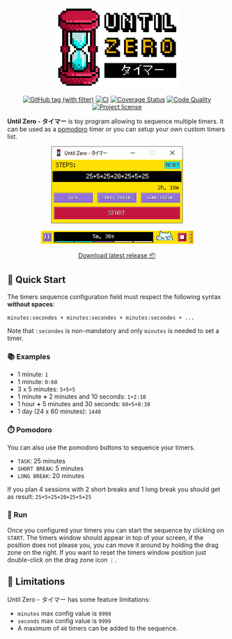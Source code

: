 <p align="center">
    <a href="#readme">
        <img alt="Until Zero - タイマー | logo" src="https://raw.githubusercontent.com/u8slvn/until-zero/main/images/logo-readme.png">
    </a>
</p>
<p align="center">
    <a href="https://github.com/u8slvn/until-zero/releases"><img alt="GitHub tag (with filter)" src="https://img.shields.io/github/v/release/u8slvn/until-zero"></a>
    <a href="https://github.com/u8slvn/until-zero/actions/workflows/ci.yml"><img src="https://img.shields.io/github/actions/workflow/status/u8slvn/until-zero/ci.yml?label=CI" alt="CI"></a>
    <a href="https://coveralls.io/github/u8slvn/until-zero?branch=main"><img src="https://coveralls.io/repos/github/u8slvn/until-zero/badge.svg?branch=main" alt="Coverage Status"></a>
    <a href="https://app.codacy.com/gh/u8slvn/until-zero/dashboard"><img src="https://img.shields.io/codacy/grade/4eef0ac6cf9c4c5c90141316b723d2da" alt="Code Quality"></a>
    <a href="https://github.com/u8slvn/until-zero"><img src="https://img.shields.io/github/license/u8slvn/until-zero" alt="Project license"></a>
</p>

**Until Zero - タイマー** is toy program allowing to sequence multiple timers. It can be used as a [pomodoro](https://en.wikipedia.org/wiki/Pomodoro_Technique) timer or you can setup your own custom timers list.

<p align="center">
    <a href="#readme">
        <img alt="Until Zero - タイマー | main window" src="https://raw.githubusercontent.com/u8slvn/until-zero/main/images/until-zero-main-window.jpg">
    </a>
</p>
<p align="center">
    <a href="#readme">
        <img alt="Until Zero - タイマー | timers window" src="https://raw.githubusercontent.com/u8slvn/until-zero/main/images/until-zero-timers-window.gif">
    </a>
</p>
<p align="center">
    <a href="https://github.com/u8slvn/until-zero/releases">Download latest release 📦</a>
</p>

## 🚀 Quick Start

The timers sequence configuration field must respect the following syntax **without spaces**:

```
minutes:secondes + minutes:secondes + minutes:secondes + ...
```

Note that `:secondes` is non-mandatory and only `minutes` is needed to set a timer.

### 📚 Examples

  - 1 minute: `1`
  - 1 minute: `0:60`
  - 3 x 5 minutes: `5+5+5`
  - 1 minute **+** 2 minutes and 10 seconds: `1+2:10`
  - 1 hour **+** 5 minutes and 30 seconds: `60+5+0:30`
  - 1 day (24 x 60 minutes): `1440`

### ⏱️ Pomodoro

You can also use the pomodoro buttons to sequence your timers.

  - `TASK`: 25 minutes
  - `SHORT BREAK`: 5 minutes
  - `LONG BREAK`: 20 minutes

If you plan 4 sessions with 2 short breaks and 1 long break you should get as result: `25+5+25+20+25+5+25`

### 🏁 Run

Once you configured your timers you can start the sequence by clicking on `START`. The timers window should appear in top of your screen, if the position does not please you, you can move it around by holding the drag zone on the right. If you want to reset the timers window position just double-click on the drag zone icon `⋮`.

## 🛑 Limitations

Until Zero - タイマー has some feature limitations:

  - `minutes` max config value is `9999`
  - `seconds` max config value is `9999`
  - A maximum of `40` timers can be added to the sequence.
